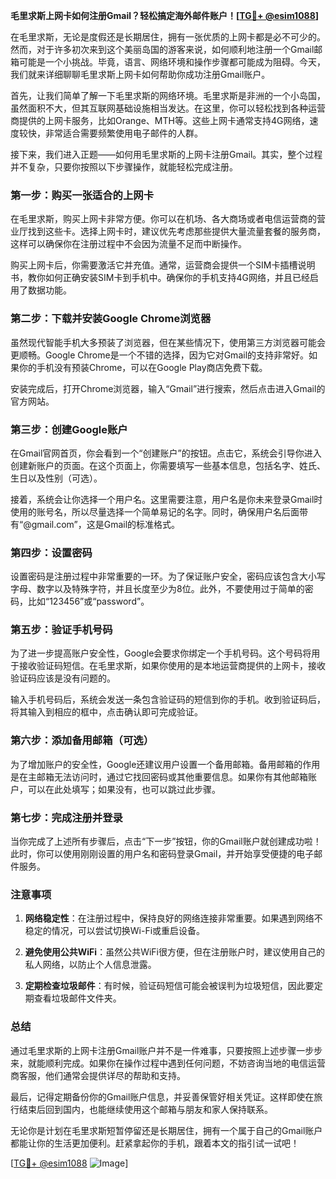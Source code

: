 **毛里求斯上网卡如何注册Gmail？轻松搞定海外邮件账户！[[TG💪+ @esim1088](https://t.me/s/esim1088)]**

在毛里求斯，无论是度假还是长期居住，拥有一张优质的上网卡都是必不可少的。然而，对于许多初次来到这个美丽岛国的游客来说，如何顺利地注册一个Gmail邮箱可能是一个小挑战。毕竟，语言、网络环境和操作步骤都可能成为阻碍。今天，我们就来详细聊聊毛里求斯上网卡如何帮助你成功注册Gmail账户。

首先，让我们简单了解一下毛里求斯的网络环境。毛里求斯是非洲的一个小岛国，虽然面积不大，但其互联网基础设施相当发达。在这里，你可以轻松找到各种运营商提供的上网卡服务，比如Orange、MTH等。这些上网卡通常支持4G网络，速度较快，非常适合需要频繁使用电子邮件的人群。

接下来，我们进入正题——如何用毛里求斯的上网卡注册Gmail。其实，整个过程并不复杂，只要你按照以下步骤操作，就能轻松完成注册。

### 第一步：购买一张适合的上网卡

在毛里求斯，购买上网卡非常方便。你可以在机场、各大商场或者电信运营商的营业厅找到这些卡。选择上网卡时，建议优先考虑那些提供大量流量套餐的服务商，这样可以确保你在注册过程中不会因为流量不足而中断操作。

购买上网卡后，你需要激活它并充值。通常，运营商会提供一个SIM卡插槽说明书，教你如何正确安装SIM卡到手机中。确保你的手机支持4G网络，并且已经启用了数据功能。

### 第二步：下载并安装Google Chrome浏览器

虽然现代智能手机大多预装了浏览器，但在某些情况下，使用第三方浏览器可能会更顺畅。Google Chrome是一个不错的选择，因为它对Gmail的支持非常好。如果你的手机没有预装Chrome，可以在Google Play商店免费下载。

安装完成后，打开Chrome浏览器，输入“Gmail”进行搜索，然后点击进入Gmail的官方网站。

### 第三步：创建Google账户

在Gmail官网首页，你会看到一个“创建账户”的按钮。点击它，系统会引导你进入创建新账户的页面。在这个页面上，你需要填写一些基本信息，包括名字、姓氏、生日以及性别（可选）。

接着，系统会让你选择一个用户名。这里需要注意，用户名是你未来登录Gmail时使用的账号名，所以尽量选择一个简单易记的名字。同时，确保用户名后面带有“@gmail.com”，这是Gmail的标准格式。

### 第四步：设置密码

设置密码是注册过程中非常重要的一环。为了保证账户安全，密码应该包含大小写字母、数字以及特殊字符，并且长度至少为8位。此外，不要使用过于简单的密码，比如“123456”或“password”。

### 第五步：验证手机号码

为了进一步提高账户安全性，Google会要求你绑定一个手机号码。这个号码将用于接收验证码短信。在毛里求斯，如果你使用的是本地运营商提供的上网卡，接收验证码应该是没有问题的。

输入手机号码后，系统会发送一条包含验证码的短信到你的手机。收到验证码后，将其输入到相应的框中，点击确认即可完成验证。

### 第六步：添加备用邮箱（可选）

为了增加账户的安全性，Google还建议用户设置一个备用邮箱。备用邮箱的作用是在主邮箱无法访问时，通过它找回密码或其他重要信息。如果你有其他邮箱账户，可以在此处填写；如果没有，也可以跳过此步骤。

### 第七步：完成注册并登录

当你完成了上述所有步骤后，点击“下一步”按钮，你的Gmail账户就创建成功啦！此时，你可以使用刚刚设置的用户名和密码登录Gmail，并开始享受便捷的电子邮件服务。

### 注意事项

1. **网络稳定性**：在注册过程中，保持良好的网络连接非常重要。如果遇到网络不稳定的情况，可以尝试切换Wi-Fi或重启设备。
   
2. **避免使用公共WiFi**：虽然公共WiFi很方便，但在注册账户时，建议使用自己的私人网络，以防止个人信息泄露。

3. **定期检查垃圾邮件**：有时候，验证码短信可能会被误判为垃圾短信，因此要定期查看垃圾邮件文件夹。

### 总结

通过毛里求斯的上网卡注册Gmail账户并不是一件难事，只要按照上述步骤一步步来，就能顺利完成。如果你在操作过程中遇到任何问题，不妨咨询当地的电信运营商客服，他们通常会提供详尽的帮助和支持。

最后，记得定期备份你的Gmail账户信息，并妥善保管好相关凭证。这样即使在旅行结束后回到国内，也能继续使用这个邮箱与朋友和家人保持联系。

无论你是计划在毛里求斯短暂停留还是长期居住，拥有一个属于自己的Gmail账户都能让你的生活更加便利。赶紧拿起你的手机，跟着本文的指引试一试吧！

[[TG💪+ @esim1088](https://t.me/s/esim1088) ![Image](https://i.postimg.cc/4NQfJmqS/Snipaste-2025-05-13-00-14-12.png)]